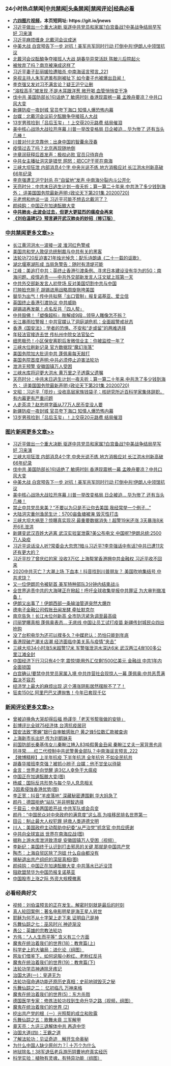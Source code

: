 <div id="tt">
<h3>24小时热点禁闻|<a href="#%E4%B8%AD%E5%85%B1%E7%A6%81%E9%97%BB%E6%9B%B4%E5%A4%9A%E6%96%87%E7%AB%A0">中共禁闻</a>|<a href="#%E5%9B%BE%E7%89%87%E6%96%B0%E9%97%BB%E6%9B%B4%E5%A4%9A%E6%96%87%E7%AB%A0">头条禁闻</a>|<a href="#%E6%96%B0%E9%97%BB%E8%AF%84%E8%AE%BA%E6%9B%B4%E5%A4%9A%E6%96%87%E7%AB%A0">禁闻评论|<a href="#%E5%BF%85%E7%9C%8B%E7%BB%8F%E5%85%B8%E5%A5%BD%E6%96%87">经典必看</a></h3>
<ul>
<li><b><a href="http://d1.bdrive.tk/64.mp4" target="_blank">六四图片视频</a>，本页短网址: https://git.io/jnews</b></li>
<li><a href="https://github.com/fqnews/bnews/blob/master/topimagenews/20200720/1363679.md">习近平做出一个重大决断 驱逐中共党员和家属?白宫备战?中美战争结局早写好 习来演</a></li>
<li><a href="https://github.com/fqnews/bnews/blob/master/cbnews/20200720/1363536.md">习近平麻烦缠身 北戴河会议成迷</a></li>
<li><a href="https://github.com/fqnews/bnews/blob/master/topimagenews/20200720/1363602.md">中美大战 白宫预告下一步 对抗！美军共军同时行动 打倒中共!伊朗人中领馆抗议</a></li>
<li><a href="https://github.com/fqnews/bnews/blob/master/comments/20200720/1363628.md">北戴河会议酝酿争夺接班人大战 胡春华异常活跃 陈敏儿后院起火</a></li>
<li><a href="https://github.com/fqnews/bnews/blob/master/cbnews/20200721/1363724.md">被放弃了吗？南京被淹成这样了</a></li>
<li><a href="https://github.com/fqnews/bnews/blob/master/comments/20200720/1363621.md">习近平妻子彭丽媛险遭暗杀 中南海谣言预言_221</a></li>
<li><a href="https://github.com/fqnews/bnews/blob/master/comments/20200720/1363688.md">央视主持人朱军遮羞布刚被扯下 如今妻子也被爆出丑闻！</a></li>
<li><a href="https://github.com/fqnews/bnews/blob/master/comments/20200720/1363507.md">李克强又发对习不满言论？疑王沪宁让删</a></li>
<li><a href="https://github.com/fqnews/bnews/blob/master/health/20200720/1363471.md">“溶栓高手”被发现 不是木耳跟洋葱 敞开喝 血管悄悄变干净</a></li>
<li><a href="https://github.com/fqnews/bnews/blob/master/topimagenews/20200720/1363667.md">伐中共 美国防部长1句话绝了 敏感时刻 香港现震撼一幕 孟晚舟要凉？中共口风大变</a></li>
<li><a href="https://github.com/fqnews/bnews/blob/master/cbnews/20200721/1363773.md">新疆防疫一夜封城 官员夸下海口 知情人爆恐怖内幕</a></li>
<li><a href="https://github.com/fqnews/bnews/blob/master/cbnews/20200721/1363755.md">台媒：北戴河会议前夕酝酿争夺接班人大战</a></li>
<li><a href="https://github.com/fqnews/bnews/blob/master/cbnews/20200721/1363766.md">13岁男孩捡到「吕后玉玺」！上交获20元路费 结局催泪</a></li>
<li><a href="https://github.com/fqnews/bnews/blob/master/topimagenews/20200720/1363587.md">美中核心战场大战拉开序幕 川普一举改变格局 日企被迫… 华为惨了 还有当头几棒！</a></li>
<li><a href="https://github.com/fqnews/bnews/blob/master/cnnews/20200721/1363714.md">川普对付北京靠他：出身中国的智囊余茂春</a></li>
<li><a href="https://github.com/fqnews/bnews/blob/master/cbnews/20200721/1363721.md">疫情过去了吗？北京再现随地倒</a></li>
<li><a href="https://github.com/fqnews/bnews/blob/master/cbnews/20200720/1363545.md">许章润获释后首发声：极权必败 官员只待弃舟</a></li>
<li><a href="https://github.com/fqnews/bnews/blob/master/cnnews/20200720/1363585.md">中共女主播扯洪灾是错觉 网怒：把CCP干死在南海 </a></li>
<li><a href="https://github.com/fqnews/bnews/blob/master/topimagenews/20200720/1363676.md">三峡大坝狂泄 内部消息4个字 中央光说不练 地方消极应对 长江洪水创新高破66年纪录</a></li>
<li><a href="https://github.com/fqnews/bnews/blob/master/comments/20200720/1363647.md">李克强遭王沪宁封杀 在“自留地”发声 中南海分裂内斗公开化</a></li>
<li><a href="https://github.com/fqnews/bnews/blob/master/cbnews/20200721/1363810.md">天亮时分：中共末日逃生计划一夜夭折；算一算二十年来,中共洗了多少钱到海外； 评美国国务院最新声明;(政论天下第201集 20200720)</a></li>
<li><a href="https://github.com/fqnews/bnews/blob/master/comments/20200720/1363677.md">元老想和他谈一谈 习近平可能不想去北戴河了？</a></li>
<li><a href="https://github.com/fqnews/bnews/blob/master/baitai/20200721/1363806.md">颜纯鈎：中国正在加速酝酿大变</a></li>
<li><b><a href="https://github.com/fqnews/bnews/blob/master/comments/20200211/1275071.md" target="_blank">中共肺炎-此波会过去，但更大更猛烈的瘟疫会再来</a></b></li>
<li><b><a href="https://github.com/fqnews/bnews/blob/master/comments/20200207/1272816.md" target="_blank">《刘伯温碑记》预言避开武汉肺炎的妙招（修订版）</a></b></li>
</ul>
</div>

<div class="catlist">
<h3><a href="https://github.com/fqnews/bnews/blob/master/cbnews/" target="_blank">中共禁闻</a><span><a href="https://github.com/fqnews/bnews/blob/master/cbnews/" target="_blank" rel="nofollow">更多文章>></a></span></h3>
<ul>
<li><a href="https://github.com/fqnews/bnews/blob/master/cbnews/20200721/1363981.md" target="_blank">长江黄河洪水一波接一波 淮河红色警戒</a></li>
<li><a href="https://github.com/fqnews/bnews/blob/master/cbnews/20200721/1363972.md" target="_blank">美国共和党人敦促总统制裁与中共有关的黑客</a></li>
<li><a href="https://github.com/fqnews/bnews/blob/master/cbnews/20200721/1363971.md" target="_blank">法轮功720反迫害21年烛光悼念：配乐诗朗诵《二十一载的讴歌》</a></li>
<li><a href="https://github.com/fqnews/bnews/blob/master/cbnews/20200721/1363966.md" target="_blank">湖北堰塞湖形成 当局急警告：随时有溃堤可能</a></li>
<li><a href="https://github.com/fqnews/bnews/blob/master/cbnews/20200721/1363956.md" target="_blank">江峰：美追打中共；英终止香港引渡条例、寻求日本建设没有华为的5G；南海问题、疫情追责——中共外交部新发言人汪文斌上班第一天</a></li>
<li><a href="https://github.com/fqnews/bnews/blob/master/cbnews/20200721/1363954.md" target="_blank">中共外交部新发言人初登场 反对美国切割中共与中国</a></li>
<li><a href="https://github.com/fqnews/bnews/blob/master/cbnews/20200721/1363951.md" target="_blank">打肿脸充胖子 胡锡进用战略周旋拖垮美国</a></li>
<li><a href="https://github.com/fqnews/bnews/blob/master/cbnews/20200721/1363925.md" target="_blank">替华为出气！传中共拟祭「出口管制」报复诺基亚、爱立信</a></li>
<li><a href="https://github.com/fqnews/bnews/blob/master/cbnews/20200721/1363911.md" target="_blank">英国终止香港引渡协议 中共威胁</a></li>
<li><a href="https://github.com/fqnews/bnews/blob/master/cbnews/20200721/1363910.md" target="_blank">胡锡进再发飙！点名反共「四人帮」</a></li>
<li><a href="https://github.com/fqnews/bnews/blob/master/cbnews/20200721/1363909.md" target="_blank">中共毁佛！「塑像超标」肢解成9段…领导人雕像怎不拆？</a></li>
<li><a href="https://github.com/fqnews/bnews/blob/master/cbnews/20200721/1363908.md" target="_blank">长江暴雨拉警报！中共官媒认了洞庭湖危机：全面超警戒状态</a></li>
<li><a href="https://github.com/fqnews/bnews/blob/master/cbnews/20200721/1363903.md" target="_blank">香港《国安法》：学者的恐惧、不安和“走或留”的两难选择</a></li>
<li><a href="https://github.com/fqnews/bnews/blob/master/cbnews/20200721/1363896.md" target="_blank">年轻法官接连去世 传杭州中院女法官坠亡</a></li>
<li><a href="https://github.com/fqnews/bnews/blob/master/cbnews/20200721/1363889.md" target="_blank">细思极恐！小区保安离职后发微信业主：你被监控一年了</a></li>
<li><a href="https://github.com/fqnews/bnews/blob/master/cbnews/20200721/1363880.md" target="_blank">三峡水位刷新记录 官方数据现“魔幻涨落”</a></li>
<li><a href="https://github.com/fqnews/bnews/blob/master/cbnews/20200721/1363866.md" target="_blank">美国务院加大批评中共 蓬佩奥每天敲打</a></li>
<li><a href="https://github.com/fqnews/bnews/blob/master/cbnews/20200721/1363865.md" target="_blank">美国务院首度声明:中共必须停止迫害法轮功</a></li>
<li><a href="https://github.com/fqnews/bnews/blob/master/cbnews/20200721/1363856.md" target="_blank">泄洪无预警 安徽固镇万人受困</a></li>
<li><a href="https://github.com/fqnews/bnews/blob/master/cbnews/20200721/1363855.md" target="_blank">三峡水库将迎更大洪水 黄万里之子透露父遗嘱</a></li>
<li><a href="https://github.com/fqnews/bnews/blob/master/cbnews/20200721/1363810.md" target="_blank">天亮时分：中共末日逃生计划一夜夭折；算一算二十年来,中共洗了多少钱到海外； 评美国国务院最新声明;(政论天下第201集 20200720)</a></li>
<li><a href="https://github.com/fqnews/bnews/blob/master/cbnews/20200721/1363805.md" target="_blank">文昭：习近平「揽炒」没收高层家族钱袋子；核研究所近百科学家集体辞职，有内幕更有严重问题</a></li>
<li><a href="https://github.com/fqnews/bnews/blob/master/cbnews/20200721/1363794.md" target="_blank">人走茶凉？赵忠祥字画从77万人民币变没人要</a></li>
<li><a href="https://github.com/fqnews/bnews/blob/master/cbnews/20200721/1363773.md" target="_blank">新疆防疫一夜封城 官员夸下海口 知情人爆恐怖内幕</a></li>
<li><a href="https://github.com/fqnews/bnews/blob/master/cbnews/20200721/1363766.md" target="_blank">13岁男孩捡到「吕后玉玺」！上交获20元路费 结局催泪</a></li>

</ul>
</div>
<div class="catlist">
<h3><a href="https://github.com/fqnews/bnews/blob/master/topimagenews/" target="_blank">图片新闻</a><span><a href="https://github.com/fqnews/bnews/blob/master/topimagenews/" target="_blank" rel="nofollow">更多文章>></a></span></h3>
<ul>
<li><a href="https://github.com/fqnews/bnews/blob/master/topimagenews/20200720/1363679.md" target="_blank">习近平做出一个重大决断 驱逐中共党员和家属?白宫备战?中美战争结局早写好 习来演</a></li>
<li><a href="https://github.com/fqnews/bnews/blob/master/topimagenews/20200720/1363676.md" target="_blank">三峡大坝狂泄 内部消息4个字 中央光说不练 地方消极应对 长江洪水创新高破66年纪录</a></li>
<li><a href="https://github.com/fqnews/bnews/blob/master/topimagenews/20200720/1363667.md" target="_blank">伐中共 美国防部长1句话绝了 敏感时刻 香港现震撼一幕 孟晚舟要凉？中共口风大变</a></li>
<li><a href="https://github.com/fqnews/bnews/blob/master/topimagenews/20200720/1363602.md" target="_blank">中美大战 白宫预告下一步 对抗！美军共军同时行动 打倒中共!伊朗人中领馆抗议</a></li>
<li><a href="https://github.com/fqnews/bnews/blob/master/topimagenews/20200720/1363587.md" target="_blank">美中核心战场大战拉开序幕 川普一举改变格局 日企被迫… 华为惨了 还有当头几棒！</a></li>
<li><a href="https://github.com/fqnews/bnews/blob/master/topimagenews/20200720/1363459.md" target="_blank">禁止中共党员来美？“不要以为只是不让你去美国 我经常举一个例子…&#8221;</a></li>
<li><a href="https://github.com/fqnews/bnews/blob/master/topimagenews/20200720/1363271.md" target="_blank">大陆洪灾重创渔民生计：5700亩鱼塘被淹 毁灭性打击</a></li>
<li><a href="https://github.com/fqnews/bnews/blob/master/topimagenews/20200719/1363252.md" target="_blank">三峡大坝大祸至？惊曝真实现况 最重要数据消失！超警19米还涨 3天暴涨8米 开6孔泄洪</a></li>
<li><a href="https://github.com/fqnews/bnews/blob/master/topimagenews/20200719/1363229.md" target="_blank">新疆变武汉百姓大逃离 武汉实验室泄露?美公布电文 中国呢?伊朗总统:2500万人染疫</a></li>
<li><a href="https://github.com/fqnews/bnews/blob/master/topimagenews/20200719/1363207.md" target="_blank">习近平说话没人听?常委会大忽悠?暗斗习近平?李克强话中有话?中共已遭11灾还有更大的？</a></li>
<li><a href="https://github.com/fqnews/bnews/blob/master/topimagenews/20200719/1363196.md" target="_blank">习近平抄了曾庆红的家 没收3万亿 上海帮掌香港拥中共金融权 习近平收不回来</a></li>
<li><a href="https://github.com/fqnews/bnews/blob/master/topimagenews/20200719/1363189.md" target="_blank">2020中共灭亡？大潮上场 下血本！抖音找到川普朋友？ 美国吹响集结号 中共求饶？</a></li>
<li><a href="https://github.com/fqnews/bnews/blob/master/topimagenews/20200719/1363171.md" target="_blank">又一位伊朗司令被斩首 美军特种部队3分钟内结束战斗</a></li>
<li><a href="https://github.com/fqnews/bnews/blob/master/topimagenews/20200719/1363167.md" target="_blank">全世界追责中共的大海哮正在掀起！呼吁全球收集举报中共罪证 为大审判做准备！</a></li>
<li><a href="https://github.com/fqnews/bnews/blob/master/topimagenews/20200719/1363155.md" target="_blank">伊朗又出事了！伊朗西部一条输油管道突然大爆炸</a></li>
<li><a href="https://github.com/fqnews/bnews/blob/master/topimagenews/20200719/1363012.md" target="_blank">德电子金融公司假账丑闻发酵 牵扯默克尔</a></li>
<li><a href="https://github.com/fqnews/bnews/blob/master/topimagenews/20200719/1362930.md" target="_blank">南京告急！长江水位创新高 全市防汛紧急调至最高级</a></li>
<li><a href="https://github.com/fqnews/bnews/blob/master/topimagenews/20200719/1362929.md" target="_blank">闫丽梦曝真相 蓬佩奥表态… 无底线 中国让员工试打疫苗 新疆传封城民众四出抢购</a></li>
<li><a href="https://github.com/fqnews/bnews/blob/master/topimagenews/20200719/1362928.md" target="_blank">没了台积电华为还可以撑多久？中媒悲认：恐怕只能到年底</a></li>
<li><a href="https://github.com/fqnews/bnews/blob/master/topimagenews/20200719/1362927.md" target="_blank">香港现破产潮关店潮 经济面临中美关系与疫情“夹击”</a></li>
<li><a href="https://github.com/fqnews/bnews/blob/master/topimagenews/20200719/1362926.md" target="_blank">三峡大坝34小时涨5米超警17米 军警强泄洪水深达6米 武汉两江4岸100多公里江滩全封</a></li>
<li><a href="https://github.com/fqnews/bnews/blob/master/topimagenews/20200718/1362860.md" target="_blank">中国经济下行习只有4个字 震惊!能用外汇仅剩1500亿美元 金融战 中共1年内全面锁国</a></li>
<li><a href="https://github.com/fqnews/bnews/blob/master/topimagenews/20200718/1362791.md" target="_blank">白宫确认!要禁中共党员家属入境 中共炸营社会现惊人一幕 蓬佩奥:中共恶贯满盈决不容忍</a></li>
<li><a href="https://github.com/fqnews/bnews/blob/master/topimagenews/20200718/1362790.md" target="_blank">经济学上最大的麻烦出现 这个滞涨阴影居然摆脱不了了！</a></li>
<li><a href="https://github.com/fqnews/bnews/blob/master/topimagenews/20200718/1362789.md" target="_blank">狂卖150亿 阿里巴巴又遭抛售！今年已套现千亿</a></li>

</ul>
</div>
<div class="catlist">
<h3><a href="https://github.com/fqnews/bnews/blob/master/comments/" target="_blank">新闻评论</a><span><a href="https://github.com/fqnews/bnews/blob/master/comments/" target="_blank" rel="nofollow">更多文章>></a></span></h3>
<ul>
<li><a href="https://github.com/fqnews/bnews/blob/master/comments/20200721/1363984.md" target="_blank">曾被迫换角大哭却得后福  杨谨华「老天爷帮我做的安排」</a></li>
<li><a href="https://github.com/fqnews/bnews/blob/master/comments/20200721/1363973.md" target="_blank">彭博评比全球75经济体  台湾抗疫居冠</a></li>
<li><a href="https://github.com/fqnews/bnews/blob/master/comments/20200721/1363969.md" target="_blank">国安法致“寒蝉”银行自审敏感账户 黄之锋5位数汇款被查询</a></li>
<li><a href="https://github.com/fqnews/bnews/blob/master/comments/20200721/1363968.md" target="_blank">上海新市长出炉 传为刘鹤妹夫</a></li>
<li><a href="https://github.com/fqnews/bnews/blob/master/comments/20200721/1363957.md" target="_blank">前国防部长秦基伟女儿秦畹江捲入83吨假黄金丑闻 秦畹江丈夫一家背景也非同寻常……红二代控制中共武警黄金部队？中南海谣言预言_222</a></li>
<li><a href="https://github.com/fqnews/bnews/blob/master/comments/20200721/1363947.md" target="_blank">【微博精粹】上半年抗疫 下半年抗洪 全年抗穷 不如全民抗共</a></li>
<li><a href="https://github.com/fqnews/bnews/blob/master/comments/20200721/1363902.md" target="_blank">胡春华接班李克强？被抓小辫子 台媒：他不甘坐以待毙</a></li>
<li><a href="https://github.com/fqnews/bnews/blob/master/comments/20200721/1363890.md" target="_blank">金言：世界走向觉醒 逾3亿人幸免于大瘟疫</a></li>
<li><a href="https://github.com/fqnews/bnews/blob/master/comments/20200721/1363888.md" target="_blank">中国正在加速酝酿大变(图)</a></li>
<li><a href="https://github.com/fqnews/bnews/blob/master/comments/20200721/1363884.md" target="_blank">杨威：国际反共形势与每个华人息息相关</a></li>
<li><a href="https://github.com/fqnews/bnews/blob/master/comments/20200721/1363879.md" target="_blank">3因素侵蚀香港优势(图)</a></li>
<li><a href="https://github.com/fqnews/bnews/blob/master/comments/20200721/1363874.md" target="_blank">李正宽：抖音“羊皮落地” 深藏秘密遭围剿 华大妈急了</a></li>
<li><a href="https://github.com/fqnews/bnews/blob/master/comments/20200721/1363873.md" target="_blank">颜丹：德国拒绝“站队”并非明智选择</a></li>
<li><a href="https://github.com/fqnews/bnews/blob/master/comments/20200721/1363872.md" target="_blank">千载云：中美两国若开战 中共军队或会兵变</a></li>
<li><a href="https://github.com/fqnews/bnews/blob/master/comments/20200721/1363871.md" target="_blank">颜丹：“中国民众对中央政府的满意度”这么高 为啥移民排名世界第一</a></li>
<li><a href="https://github.com/fqnews/bnews/blob/master/comments/20200721/1363861.md" target="_blank">田云：制止最大人权犯罪 拯救人类道德文明</a></li>
<li><a href="https://github.com/fqnews/bnews/blob/master/comments/20200721/1363860.md" target="_blank">川人：美国政府主动帮助中纪委“从严治党”抓贪官 中共应感谢</a></li>
<li><a href="https://github.com/fqnews/bnews/blob/master/comments/20200721/1363854.md" target="_blank">中共向全球宣战 世界在南海应战(图)</a></li>
<li><a href="https://github.com/fqnews/bnews/blob/master/comments/20200721/1363852.md" target="_blank">据称上游水库泄洪致溃堤 安徽固镇万人受困（视频）</a></li>
<li><a href="https://github.com/fqnews/bnews/blob/master/comments/20200721/1363851.md" target="_blank">李新纪：美国终于认识到打击邪恶的关键 那就是中国共产党</a></li>
<li><a href="https://github.com/fqnews/bnews/blob/master/comments/20200721/1363850.md" target="_blank">陶杰：上海自贸区除了泡妞 什么自由都没有</a></li>
<li><a href="https://github.com/fqnews/bnews/blob/master/comments/20200721/1363843.md" target="_blank">揭秘退出共产组织的深层真相(图)</a></li>
<li><a href="https://github.com/fqnews/bnews/blob/master/comments/20200721/1363841.md" target="_blank">颜纯钩：中国正在加速酝酿大变 中共落水已近没顶</a></li>
<li><a href="https://github.com/fqnews/bnews/blob/master/comments/20200721/1363838.md" target="_blank">阻欧盟禁华为中国恐报复诺基亚</a></li>
<li><a href="https://github.com/fqnews/bnews/blob/master/comments/20200721/1363819.md" target="_blank">中国股市上涨之际 外资大规模撤离</a></li>

</ul>
</div>

<div class="catlist">
<h3>必看经典好文</h3>
<ul>
<li><a href="https://github.com/fqnews/bnews/blob/master/comments/20200628/1351782.md" target="_blank">视频：刘伯温预言的正在发生，解密时刻就是最后的时刻</a></li>
<li><a href="https://github.com/fqnews/bnews/blob/master/comments/20200523/1332915.md" target="_blank">真人轮回案例：著名电影明星是海王星人转世</a></li>
<li><a href="https://github.com/fqnews/bnews/blob/master/ccpdope/20190803/1168965.md" target="_blank">耶稣为何不从十字架上走下来 证明自己是神</a></li>
<li><a href="https://github.com/fqnews/bnews/blob/master/tculture/20190101/792550.md" target="_blank">乐舞仙踪之七：巫风时兴 神迹渐没</a></li>
<li><a href="https://github.com/fqnews/bnews/blob/master/comments/20200313/1292991.md" target="_blank">愚公：英雄的宗教法轮功</a></li>
<li><a href="https://github.com/fqnews/bnews/blob/master/comments/20200720/1363377.md" target="_blank">方伟：“人人生而平等” 含义有三个方面</a></li>
<li><a href="https://github.com/fqnews/bnews/blob/master/topimagenews/20180701/965109.md" target="_blank">魔鬼在统治着我们的世界(18)：教育篇(上)</a></li>
<li><a href="https://github.com/fqnews/bnews/blob/master/comments/20200605/783246.md" target="_blank">科学史上的大骗局：进化论（组图）</a></li>
<li><a href="https://github.com/fqnews/bnews/blob/master/comments/20200712/1359630.md" target="_blank">网友们借鉴下，如何说服小粉红、老粉红反共</a></li>
<li><a href="https://github.com/fqnews/bnews/blob/master/comments/20180716/972458.md" target="_blank">魔鬼在统治着我们的世界(19)：教育篇(下)</a></li>
<li><a href="https://github.com/fqnews/bnews/blob/master/health/20170626/780263.md" target="_blank">法轮功学员神通除牙疼记</a></li>
<li><a href="https://github.com/fqnews/bnews/blob/master/cbnews/20180307/911097.md" target="_blank">治国大道(一)：皇道无为</a></li>
<li><a href="https://github.com/fqnews/bnews/blob/master/tculture/20121025/73069.md" target="_blank">法轮功宿命通功能还原历史真相：史前地球毁灭之秘</a></li>
<li><a href="https://github.com/fqnews/bnews/blob/master/tculture/20170711/790081.md" target="_blank">乐舞仙踪之二： 忆初临凡 万神来格</a></li>
<li><a href="https://github.com/fqnews/bnews/blob/master/topimagenews/20180524/946967.md" target="_blank">魔鬼在统治着我们的世界(5)：东方杀戮</a></li>
<li><a href="https://github.com/fqnews/bnews/blob/master/comments/20200607/783186.md" target="_blank">德国医学专家：修炼法轮功找到生命升华之路（视频，组图）</a></li>
<li><a href="https://github.com/fqnews/bnews/blob/master/topimagenews/20180520/944940.md" target="_blank">魔鬼在统治着我们的世界 (2)</a></li>
<li><a href="https://github.com/fqnews/bnews/blob/master/comments/20200629/1352460.md" target="_blank">挖出共产党的根（一）光照帮的成立和败露</a></li>
<li><a href="https://github.com/fqnews/bnews/blob/master/tculture/20170715/791820.md" target="_blank">乐舞仙踪之五：歌舞未竟 三军解甲</a></li>
<li><a href="https://github.com/fqnews/bnews/blob/master/comments/20131119/1029445.md" target="_blank">章天亮：九评三退解体中共 再造中华</a></li>
<li><a href="https://github.com/fqnews/bnews/blob/master/cbnews/20180310/912637.md" target="_blank">治国大道(四)：王霸之道</a></li>
<li><a href="https://github.com/fqnews/bnews/blob/master/comments/20200307/1289968.md" target="_blank">了解法轮功：见证奇迹　解开生命奥秘</a></li>
<li><a href="https://github.com/fqnews/bnews/blob/master/ssgc/20200715/1360940.md" target="_blank">为什么中国人缺少原创力？| 十万个为什么</a></li>
<li><a href="https://github.com/fqnews/bnews/blob/master/cbnews/20200531/1337381.md" target="_blank">地狱除名！38军退伍老兵游历阴曹地府真实经历</a></li>
<li><a href="https://github.com/fqnews/bnews/blob/master/comments/20200605/783205.md" target="_blank">科学实验：植物有灵魂，有特异功能（组图）</a></li>

</ul>
</div>